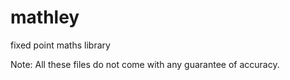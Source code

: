 # mathley
fixed point maths library

Note: All these files do not come with any guarantee of accuracy.
